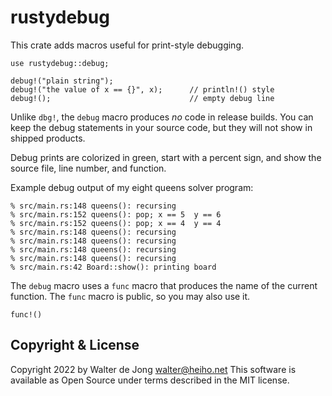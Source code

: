 rustydebug
==========

This crate adds macros useful for print-style debugging.

    use rustydebug::debug;

    debug!("plain string");
    debug!("the value of x == {}", x);      // println!() style
    debug!();                               // empty debug line

Unlike `dbg!`, the `debug` macro produces _no_ code in release builds.
You can keep the debug statements in your source code, but they will
not show in shipped products.

Debug prints are colorized in green, start with a percent sign, and
show the source file, line number, and function.

Example debug output of my eight queens solver program:

    % src/main.rs:148 queens(): recursing
    % src/main.rs:152 queens(): pop; x == 5  y == 6
    % src/main.rs:152 queens(): pop; x == 4  y == 4
    % src/main.rs:148 queens(): recursing
    % src/main.rs:148 queens(): recursing
    % src/main.rs:148 queens(): recursing
    % src/main.rs:148 queens(): recursing
    % src/main.rs:42 Board::show(): printing board

The `debug` macro uses a `func` macro that produces the name of
the current function. The `func` macro is public, so you may also use it.

    func!()


Copyright & License
-------------------
Copyright 2022 by Walter de Jong <walter@heiho.net>
This software is available as Open Source under terms described in
the MIT license.

